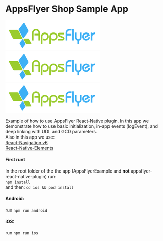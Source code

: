 # AppsFlyer Shop Sample App
<img src="https://raw.githubusercontent.com/AppsFlyerSDK/appsflyer-capacitor-plugin/main/assets/AFLogo_primary.png"  width="300">
<img src="https://raw.githubusercontent.com/AppsFlyerSDK/appsflyer-capacitor-plugin/main/assets/AFLogo_primary.png"  width="300">
<img src="https://raw.githubusercontent.com/AppsFlyerSDK/appsflyer-capacitor-plugin/main/assets/AFLogo_primary.png"  width="300">

Example of how to use AppsFlyer React-Native plugin. In this app we demonstrate how to use basic initialization, in-app events (logEvent), and deep linking with UDL and GCD parameters.<br>
Also in this app we use:<br>
[React-Navigation v6](https://reactnavigation.org/docs/getting-started)<br>
[React-Native-Elements](https://reactnativeelements.com/)

#### First runt
In the root folder of the the app (AppsFlyerExample and **not** appsflyer-react-native-plugin) run:<br>
`npm install`<br>
and then: `cd ios && pod install`
#### Android:
run `npm run android`
#### iOS:
run `npm run ios`
